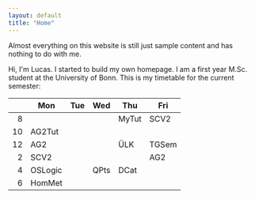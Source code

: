 ```yaml
---
layout: default
title: "Home"
---
```


Almost everything on this website is still just sample content and has nothing to do with me.

Hi, I'm Lucas. I started to build my own homepage. I am a first year M.Sc. student at the University of Bonn. This is my timetable for the current semester:

|      |  Mon      |  Tue      |  Wed      |  Thu      |  Fri     |
|-----:|-----------|-----------|-----------|-----------|----------|
|  8   |           |           |           |  MyTut    |  SCV2    |
|  10  |  AG2Tut   |           |           |           |          |
|  12  |  AG2      |           |           |  ÜLK      |  TGSem   |
|  2   |  SCV2     |           |           |           |  AG2     |
|  4   |  OSLogic  |           |  QPts     |  DCat     |          |
|  6   |  HomMet   |           |           |           |          |
